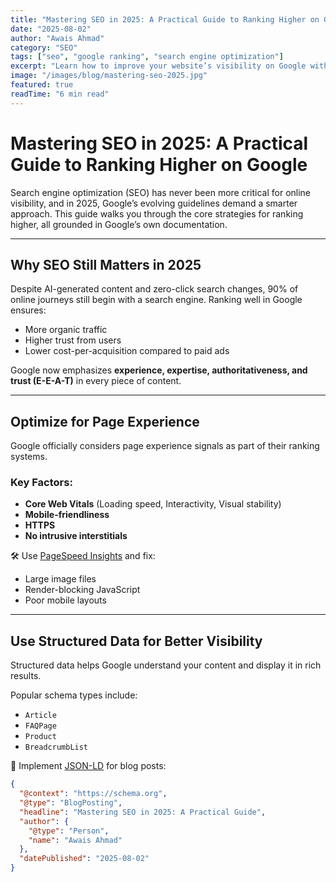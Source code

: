 ```yaml
---
title: "Mastering SEO in 2025: A Practical Guide to Ranking Higher on Google"
date: "2025-08-02"
author: "Awais Ahmad"
category: "SEO"
tags: ["seo", "google ranking", "search engine optimization"]
excerpt: "Learn how to improve your website’s visibility on Google with practical SEO tips based on Google’s official guidelines. From page experience to structured data, this 2025 guide covers it all."
image: "/images/blog/mastering-seo-2025.jpg"
featured: true
readTime: "6 min read"
---
```


# Mastering SEO in 2025: A Practical Guide to Ranking Higher on Google

Search engine optimization (SEO) has never been more critical for online visibility, and in 2025, Google’s evolving guidelines demand a smarter approach. This guide walks you through the core strategies for ranking higher, all grounded in Google’s own documentation.

---

## Why SEO Still Matters in 2025

Despite AI-generated content and zero-click search changes, 90% of online journeys still begin with a search engine. Ranking well in Google ensures:

- More organic traffic
- Higher trust from users
- Lower cost-per-acquisition compared to paid ads

Google now emphasizes **experience, expertise, authoritativeness, and trust (E-E-A-T)** in every piece of content.

---

## Optimize for Page Experience

Google officially considers page experience signals as part of their ranking systems.

### Key Factors:

- **Core Web Vitals** (Loading speed, Interactivity, Visual stability)
- **Mobile-friendliness**
- **HTTPS**
- **No intrusive interstitials**

🛠 Use [PageSpeed Insights](https://pagespeed.web.dev/) and fix:

- Large image files
- Render-blocking JavaScript
- Poor mobile layouts

---

## Use Structured Data for Better Visibility

Structured data helps Google understand your content and display it in rich results.

Popular schema types include:

- `Article`
- `FAQPage`
- `Product`
- `BreadcrumbList`

🧠 Implement [JSON-LD](https://developers.google.com/search/docs/appearance/structured-data/intro-structured-data) for blog posts:

```json
{
  "@context": "https://schema.org",
  "@type": "BlogPosting",
  "headline": "Mastering SEO in 2025: A Practical Guide",
  "author": {
    "@type": "Person",
    "name": "Awais Ahmad"
  },
  "datePublished": "2025-08-02"
}
```
